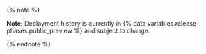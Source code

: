 {% note %}

**Note:** Deployment history is currently in {% data variables.release-phases.public_preview %} and subject to change.

{% endnote %}
